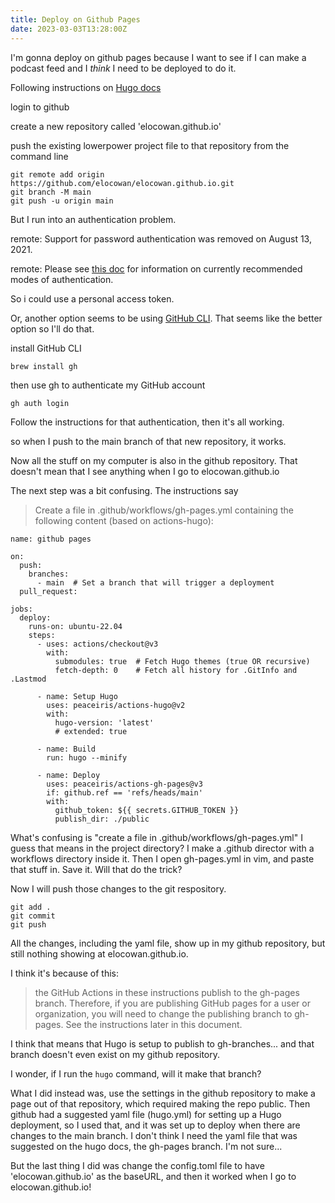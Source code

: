```yaml
---
title: Deploy on Github Pages
date: 2023-03-03T13:28:00Z
---
```


I'm gonna deploy on github pages because I want to see if I can make a podcast feed and I _think_ I need to be deployed to do it.

Following instructions on [Hugo docs](https://gohugo.io/hosting-and-deployment/hosting-on-github/)

login to github

create a new repository called 'elocowan.github.io'

push the existing lowerpower project file to that repository from the command line

```
git remote add origin https://github.com/elocowan/elocowan.github.io.git
git branch -M main
git push -u origin main
```

But I run into an authentication problem. 

remote: Support for password authentication was removed on August 13, 2021.

remote: Please see [this doc](https://docs.github.com/en/get-started/getting-started-with-git/about-remote-repositories#cloning-with-https-urls) for information on currently recommended modes of authentication.

So i could use a personal access token.

Or, another option seems to be using [GitHub CLI](https://docs.github.com/en/github-cli/github-cli/quickstart).
That seems like the better option so I'll do that.

install GitHub CLI
```
brew install gh
```

then use gh to authenticate my GitHub account
```
gh auth login
```
Follow the instructions for that authentication, then it's all working.

so when I push to the main branch of that new repository, it works.

Now all the stuff on my computer is also in the github repository.
That doesn't mean that I see anything when I go to elocowan.github.io

The next step was a bit confusing. 
The instructions say

> Create a file in .github/workflows/gh-pages.yml containing the following content (based on actions-hugo):
```
name: github pages

on:
  push:
    branches:
      - main  # Set a branch that will trigger a deployment
  pull_request:

jobs:
  deploy:
    runs-on: ubuntu-22.04
    steps:
      - uses: actions/checkout@v3
        with:
          submodules: true  # Fetch Hugo themes (true OR recursive)
          fetch-depth: 0    # Fetch all history for .GitInfo and .Lastmod

      - name: Setup Hugo
        uses: peaceiris/actions-hugo@v2
        with:
          hugo-version: 'latest'
          # extended: true

      - name: Build
        run: hugo --minify

      - name: Deploy
        uses: peaceiris/actions-gh-pages@v3
        if: github.ref == 'refs/heads/main'
        with:
          github_token: ${{ secrets.GITHUB_TOKEN }}
          publish_dir: ./public
```

What's confusing is "create a file in .github/workflows/gh-pages.yml"
I guess that means in the project directory?
I make a .github director with a workflows directory inside it.
Then I open gh-pages.yml in vim, and paste that stuff in.
Save it.
Will that do the trick?

Now I will push those changes to the git respository.
```
git add .
git commit
git push
```

All the changes, including the yaml file, show up in my github repository, but still nothing showing at elocowan.github.io.

I think it's because of this:
> the GitHub Actions in these instructions publish to the gh-pages branch. Therefore, if you are publishing GitHub pages for a user or organization, you will need to change the publishing branch to gh-pages. See the instructions later in this document.

I think that means that Hugo is setup to publish to gh-branches... and that branch doesn't even exist on my github repository.

I wonder, if I run the `hugo` command, will it make that branch?


What I did instead was, use the settings in the github repository to make a page out of that repository, which required making the repo public.
Then github had a suggested yaml file (hugo.yml) for setting up a Hugo deployment, so I used that, and it was set up to deploy when there are changes to the main branch.
I don't think I need the yaml file that was suggested on the hugo docs, the gh-pages branch. I'm not sure...

But the last thing I did was change the config.toml file to have 'elocowan.github.io' as the baseURL, and then it worked when I go to elocowan.github.io! 
